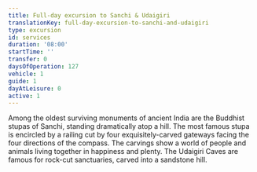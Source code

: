 ```yaml
---
title: Full-day excursion to Sanchi & Udaigiri
translationKey: full-day-excursion-to-sanchi-and-udaigiri
type: excursion
id: services
duration: '08:00'
startTime: ''
transfer: 0
daysOfOperation: 127
vehicle: 1
guide: 1
dayAtLeisure: 0
active: 1
---
```

Among the oldest surviving monuments of ancient India are the Buddhist stupas of Sanchi, standing dramatically atop a hill. The most famous stupa is encircled by a railing cut by four exquisitely-carved gateways facing the four directions of the compass. The carvings show a world of people and animals living together in happiness and plenty. The Udaigiri Caves are famous for rock-cut sanctuaries, carved into a sandstone hill.